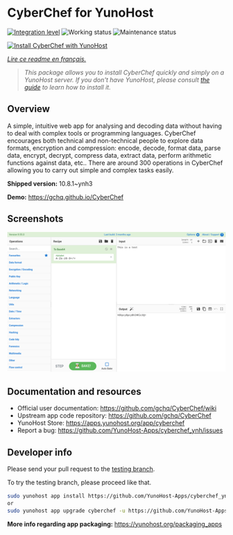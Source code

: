 <!--
N.B.: This README was automatically generated by https://github.com/YunoHost/apps/tree/master/tools/readme_generator
It shall NOT be edited by hand.
-->

# CyberChef for YunoHost

[![Integration level](https://dash.yunohost.org/integration/cyberchef.svg)](https://dash.yunohost.org/appci/app/cyberchef) ![Working status](https://ci-apps.yunohost.org/ci/badges/cyberchef.status.svg) ![Maintenance status](https://ci-apps.yunohost.org/ci/badges/cyberchef.maintain.svg)

[![Install CyberChef with YunoHost](https://install-app.yunohost.org/install-with-yunohost.svg)](https://install-app.yunohost.org/?app=cyberchef)

*[Lire ce readme en français.](./README_fr.md)*

> *This package allows you to install CyberChef quickly and simply on a YunoHost server.
If you don't have YunoHost, please consult [the guide](https://yunohost.org/#/install) to learn how to install it.*

## Overview

A simple, intuitive web app for analysing and decoding data without having to deal with complex tools or programming languages. CyberChef encourages both technical and non-technical people to explore data formats, encryption and compression: encode, decode, format data, parse data, encrypt, decrypt, compress data, extract data, perform arithmetic functions against data, etc.. There are around 300 operations in CyberChef allowing you to carry out simple and complex tasks easily.


**Shipped version:** 10.8.1~ynh3

**Demo:** https://gchq.github.io/CyberChef

## Screenshots

![Screenshot of CyberChef](./doc/screenshots/cyberchef_ynh.png)

## Documentation and resources

* Official user documentation: <https://github.com/gchq/CyberChef/wiki>
* Upstream app code repository: <https://github.com/gchq/CyberChef>
* YunoHost Store: <https://apps.yunohost.org/app/cyberchef>
* Report a bug: <https://github.com/YunoHost-Apps/cyberchef_ynh/issues>

## Developer info

Please send your pull request to the [testing branch](https://github.com/YunoHost-Apps/cyberchef_ynh/tree/testing).

To try the testing branch, please proceed like that.

``` bash
sudo yunohost app install https://github.com/YunoHost-Apps/cyberchef_ynh/tree/testing --debug
or
sudo yunohost app upgrade cyberchef -u https://github.com/YunoHost-Apps/cyberchef_ynh/tree/testing --debug
```

**More info regarding app packaging:** <https://yunohost.org/packaging_apps>